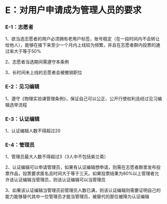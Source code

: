# E：对用户申请成为管理人员的要求

### E-1：志愿者

1、欲当选志愿者的用户必须拥有老用户标签，账号稳定（在一段时间内不会转让给他人），能够在接下来至少一个月内上线较为频繁，并且在志愿者群内投票的通过率大于等于50%

2、志愿者当选期间需遵守本条例

3、长时间未上线的志愿者会被撤销职位

### E-2：见习编辑

1、遵守《物理实验课管理条例》，保证自己可以公正、公开行使权利且经过见习编辑选举流程

### E-3：认证编辑

1、认证编辑人数不得超过20

### E-4：管理员

1、管理员最大人数不得超过3（3人中不包括紫兰斋）

2、认证编辑可以申请管理员，如果有认证编辑想申请，则需在志愿者群里发布投票作品，投票要求匿名且时间大于等于三天。如果投票结果为80%以上管理者允许该认证编辑当管理员，则该认证编辑可以当管理员

3、如果该认证编辑当管理员前管理员人数已满，则该认证编辑则需要证明自己的能力能够替代其中一位管理员才能当管理员，被替代的那位被降为认证编辑
